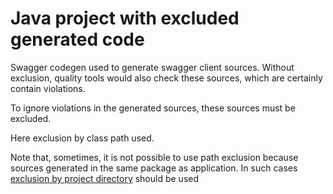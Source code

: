# Java project with excluded generated code

Swagger codegen used to generate swagger client sources.
Without exclusion, quality tools would also check these sources, which are certainly contain violations.

To ignore violations in the generated sources, these sources must be excluded.

Here exclusion by class path used. 

Note that, sometimes, it is not possible to use path exclusion because sources generated in the same package
as application. In such cases [exclusion by project directory](../java-codegen) should be used
